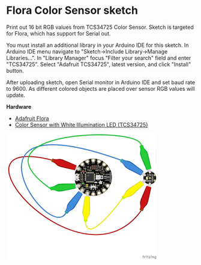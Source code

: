 # Flora Color Sensor sketch

Print out 16 bit RGB values from TCS34725 Color Sensor.  Sketch is targeted for Flora, which has support for Serial out.

You must install an additional library in your Arduino IDE for this sketch.  In Arduino IDE menu navigate to "Sketch->Include Library->Manage Libraries...".  In "Library Manager" focus "Filter your search" field and enter "TCS34725". Select "Adafruit TCS34725", latest version, and click "Install" button.

After uploading sketch, open Serial monitor in Arduino IDE and set baud rate to 9600.  As different colored objects are placed over sensor RGB values will update.

**Hardware**
- [Adafruit Flora](https://www.adafruit.com/product/659)
- [Color Sensor with White Illumination LED (TCS34725)](https://www.adafruit.com/product/1356)

<img src="./flora_color_sensor_print_bb.png?raw=true" width="400" alt="circuit diagram">
